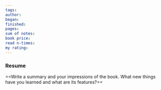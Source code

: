 ```yaml
---
tags: 
author: 
began: 
finished: 
pages: 
sum of notes: 
book price: 
read n-times: 
my rating:
---
```

### Resume
==Write a summary and your impressions of the book. What new things have you learned and what are its features?==
